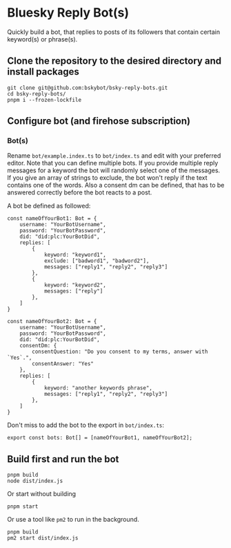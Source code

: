 # Bluesky Reply Bot(s)
Quickly build a bot, that replies to posts of its followers that contain certain keyword(s) or phrase(s).

## Clone the repository to the desired directory and install packages
```
git clone git@github.com:bskybot/bsky-reply-bots.git
cd bsky-reply-bots/
pnpm i --frozen-lockfile
```
## Configure bot (and firehose subscription)
### Bot(s)
Rename `bot/example.index.ts` to `bot/index.ts` and edit with your preferred editor.
Note that you can define multiple bots. If you provide multiple reply messages for a keyword the bot will randomly select one of the messages. If you give an array of strings to exclude, the bot won't reply if the text contains one of the words. Also a consent dm can be defined, that has to be answered correctly before the bot reacts to a post.

A bot be defined as followed: 
```
const nameOfYourBot1: Bot = {
    username: "YourBotUsername", 
    password: "YourBotPassword",
    did: "did:plc:YourBotDid",
    replies: [
        {
            keyword: "keyword1", 
            exclude: ["badword1", "badword2"],
            messages: ["reply1", "reply2", "reply3"]
        },
        {
            keyword: "keyword2", 
            messages: ["reply"]
        },
    ]
}

const nameOfYourBot2: Bot = {
    username: "YourBotUsername", 
    password: "YourBotPassword",
    did: "did:plc:YourBotDid",
    consentDm: {
        consentQuestion: "Do you consent to my terms, answer with `Yes`.",
        consentAnswer: "Yes"
    },
    replies: [
        {
            keyword: "another keywords phrase", 
            messages: ["reply1", "reply2", "reply3"]
        },
    ]
}
```

Don't miss to add the bot to the export in `bot/index.ts`:
```
export const bots: Bot[] = [nameOfYourBot1, nameOfYourBot2];
```

## Build first and run the bot
```
pnpm build
node dist/index.js
```

Or start without building
```
pnpm start
```

Or use a tool like `pm2` to run in the background.
```
pnpm build
pm2 start dist/index.js
```